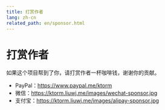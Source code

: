 ```yaml
---
title: 打赏作者
lang: zh-cn
related_path: en/sponsor.html
---
```


# 打赏作者

如果这个项目帮到了你，请打赏作者一杯咖啡钱，谢谢你的贡献。

- PayPal：https://www.paypal.me/ktorm
- 微信：https://ktorm.liuwj.me/images/wechat-sponsor.jpg
- 支付宝：https://ktorm.liuwj.me/images/alipay-sponsor.jpg